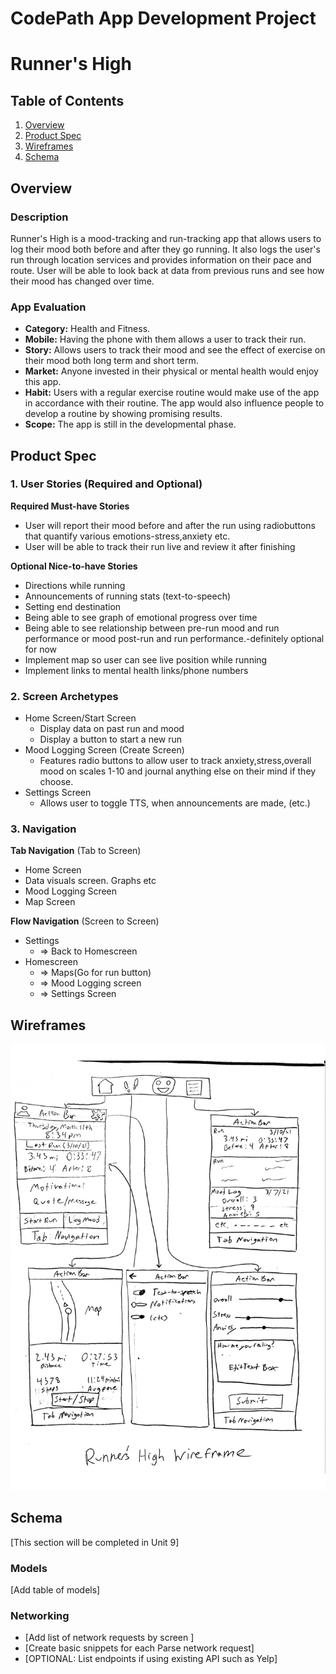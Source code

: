 CodePath App Development Project
===

# Runner's High

## Table of Contents
1. [Overview](#Overview)
1. [Product Spec](#Product-Spec)
1. [Wireframes](#Wireframes)
2. [Schema](#Schema)

## Overview
### Description
Runner's High is a mood-tracking and run-tracking app that allows users to log their mood both before and after they go running. It also logs the user's run through location services and provides information on their pace and route. User will be able to look back at data from previous runs and see how their mood has changed over time.

### App Evaluation
- **Category:** Health and Fitness.
- **Mobile:** Having the phone with them allows a user to track their run.
- **Story:** Allows users to track their mood and see the effect of exercise on their mood both long term and short term.
- **Market:** Anyone invested in their physical or mental health would enjoy this app.
- **Habit:** Users with a regular exercise routine would make use of the app in accordance with their routine. The app would also influence people to develop a routine by showing promising results.
- **Scope:** The app is still in the developmental phase. 

## Product Spec

### 1. User Stories (Required and Optional)

**Required Must-have Stories**

* User will report their mood before and after the run using radiobuttons that quantify various emotions-stress,anxiety etc. 
* User will be able to track their run live and review it after finishing

**Optional Nice-to-have Stories**

* Directions while running
* Announcements of running stats (text-to-speech)
* Setting end destination
* Being able to see graph of emotional progress over time
* Being able to see relationship between pre-run mood and run performance or mood post-run and run performance.-definitely optional for now
* Implement map so user can see live position while running
* Implement links to mental health links/phone numbers

### 2. Screen Archetypes

* Home Screen/Start Screen
   * Display data on past run and mood
   * Display a button to start a new run
* Mood Logging Screen (Create Screen)
   * Features radio buttons to allow user to track anxiety,stress,overall mood on scales 1-10 and journal anything else on their mind if they choose.
* Settings Screen
    * Allows user to toggle TTS, when announcements are made, (etc.)

### 3. Navigation

**Tab Navigation** (Tab to Screen)

* Home Screen
* Data visuals screen. Graphs etc
* Mood Logging Screen
* Map Screen

**Flow Navigation** (Screen to Screen)

* Settings
   * => Back to Homescreen
* Homescreen
   * => Maps(Go for run button) 
   * => Mood Logging screen
   * => Settings Screen

## Wireframes
<img src="/WireframeCodepath-1.png" width=600>

## Schema 
[This section will be completed in Unit 9]
### Models
[Add table of models]
### Networking
- [Add list of network requests by screen ]
- [Create basic snippets for each Parse network request]
- [OPTIONAL: List endpoints if using existing API such as Yelp]
